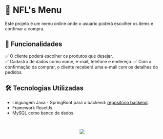 # 🍔 NFL's Menu

Este projeto é um menu online onde o usuário poderá escolher os items e confimar a compra.

## 🚀 Funcionalidades
✅ O cliente poderá escolher os produtos que desejar.  
✅ Cadastro de dados como nome, e-mail, telefone e endereço. 
✅ Com a confirmação da comprar, o cliente receberá uma e-mail com os detalhes do pedidos. 

## 🛠️ Tecnologias Utilizadas
- Linguagem Java - SpringBoot para o backend:  <a href="https://github.com/NandoLuisz/NFL-Menu-backend">repositório backend</a>.
- Framework ReactJs.
- MySQL como banco de dados.

<div><br/>
    <p align="center">
      <a href="https://skillicons.dev">
        <img src="https://skillicons.dev/icons?i=java,ts,react,tailwind,mysql" />
      </a>
    </p>
</div>
